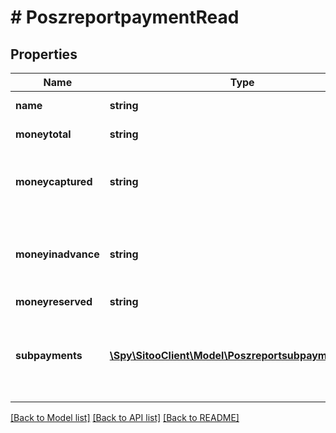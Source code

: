 # # PoszreportpaymentRead

## Properties

Name | Type | Description | Notes
------------ | ------------- | ------------- | -------------
**name** | **string** | The name of the payment. | [optional]
**moneytotal** | **string** | The total money value of the payment. | [optional]
**moneycaptured** | **string** | The amount captured for the payment. The difference between total and captured is the reserved amount. | [optional]
**moneyinadvance** | **string** | The amount captured for the payment for items that were not delivered at the time of purchase (payment in advance). | [optional]
**moneyreserved** | **string** | The reserved amount. | [optional]
**subpayments** | [**\Spy\SitooClient\Model\PoszreportsubpaymentRead[]**](PoszreportsubpaymentRead.md) | A specification of different payments within the payment type (if applicable). See poszreportsubpayment for fields. | [optional]

[[Back to Model list]](../../README.md#models) [[Back to API list]](../../README.md#endpoints) [[Back to README]](../../README.md)
